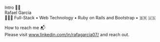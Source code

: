Intro 👋🏼  
Rafael Garcia  
👨🏻‍💻 Full-Stack • Web Technology • Ruby on Rails and Bootstrap • :brazil: :us:

How to reach me 📬  
Please visit www.linkedin.com/in/rafagarcia07/ and reach out.

<!---
rafaellevis07/rafaellevis07 is a ✨ special ✨ repository because its `README.md` (this file) appears on your GitHub profile.
You can click the Preview link to take a look at your changes.
--->
